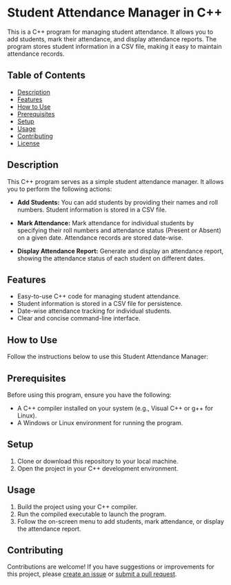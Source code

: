 # Student Attendance Manager in C++

This is a C++ program for managing student attendance. It allows you to add students, mark their attendance, and display attendance reports. The program stores student information in a CSV file, making it easy to maintain attendance records.

## Table of Contents
- [Description](#description)
- [Features](#features)
- [How to Use](#how-to-use)
- [Prerequisites](#prerequisites)
- [Setup](#setup)
- [Usage](#usage)
- [Contributing](#contributing)
- [License](#license)

## Description

This C++ program serves as a simple student attendance manager. It allows you to perform the following actions:

- **Add Students:** You can add students by providing their names and roll numbers. Student information is stored in a CSV file.

- **Mark Attendance:** Mark attendance for individual students by specifying their roll numbers and attendance status (Present or Absent) on a given date. Attendance records are stored date-wise.

- **Display Attendance Report:** Generate and display an attendance report, showing the attendance status of each student on different dates.

## Features

- Easy-to-use C++ code for managing student attendance.
- Student information is stored in a CSV file for persistence.
- Date-wise attendance tracking for individual students.
- Clear and concise command-line interface.

## How to Use

Follow the instructions below to use this Student Attendance Manager:

## Prerequisites

Before using this program, ensure you have the following:

- A C++ compiler installed on your system (e.g., Visual C++ or g++ for Linux).
- A Windows or Linux environment for running the program.

## Setup

1. Clone or download this repository to your local machine.
2. Open the project in your C++ development environment.

## Usage

1. Build the project using your C++ compiler.
2. Run the compiled executable to launch the program.
3. Follow the on-screen menu to add students, mark attendance, or display the attendance report.

## Contributing

Contributions are welcome! If you have suggestions or improvements for this project, please [create an issue](https://github.com/your/repository/issues) or [submit a pull request](https://github.com/your/repository/pulls).

